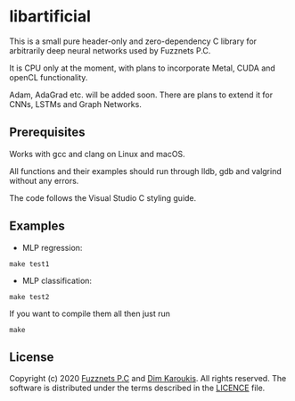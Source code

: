 # libartificial

This is a small pure header-only and zero-dependency C library for arbitrarily deep neural networks used by Fuzznets P.C.

It is CPU only at the moment, with plans to incorporate Metal, CUDA and openCL functionality.

Adam, AdaGrad etc. will be added soon. There are plans to extend it for CNNs, LSTMs and Graph Networks.

## Prerequisites

Works with gcc and clang on Linux and macOS.

All functions and their examples should run through lldb, gdb and valgrind without any errors.

The code follows the Visual Studio C styling guide.

## Examples

- MLP regression:

```
make test1
```

- MLP classification:

```
make test2
```

If you want to compile them all then just run

```
make
```

## License

Copyright (c) 2020 [Fuzznets P.C](https://www.fuzznets.com) and [Dim Karoukis](https://www.dkaroukis.com). All rights reserved. The software is distributed under the terms described in the [LICENCE](LICENCE) file.
